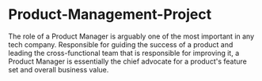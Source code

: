 # Product-Management-Project
The role of a Product Manager is arguably one of the most important in any tech company. Responsible for guiding the success of a product and leading the cross-functional team that is responsible for improving it, a Product Manager is essentially the chief advocate for a product's feature set and overall business value. 
